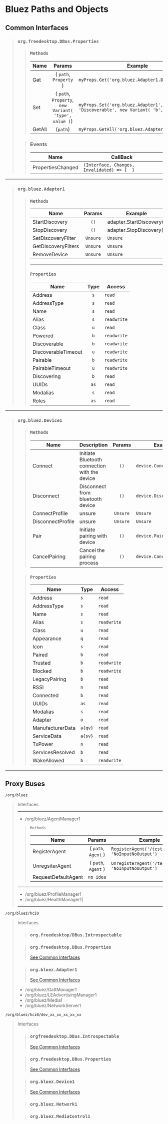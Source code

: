 # Bluez Paths and Objects
## Common Interfaces
> ### `org.freedesktop.DBus.Properties`
>> ### `Methods`
>>
>>  | Name                | Params | Example |
>>  | ------------------- |:-------:| --- |
>>  | Get       | ( `path`, `Property` ) | `myProps.Get('org.bluez.Adapter1.Discoverable')` | 
>>  | Set     | ( `path`, `Property`, `new Variant( 'type', value )`) | `myProps.Set('org.bluez.Adapter1', 'Discoverable', new Variant( 'b', true ) )` |
>>  | GetAll | (`path`) | `myProps.GetAll('org.bluez.Adapter1')` |
>
>> ### Events
>> | Name | CallBack |
>> | --- | --- |
>> | PropertiesChanged | `(Interface, Changes, Invalidated) => {  }` |
__________

> ### `org.bluez.Adapter1`
>> ### `Methods`
>>
>>  | Name                | Params | Example |
>>  | ------------------- |:-------:| --- |
>>  | StartDiscovery      | `()` | adapter.StartDiscovery() | 
>>  | StopDiscovery       | `()` | adapter.StopDiscovery()  |
>>  | SetDiscoveryFilter  | `Unsure` | `Unsure` |
>>  | GetDiscoveryFilters | `Unsure` | `Unsure` |
>>  | RemoveDevice        | `Unsure` | `Unsure` |
>> _______
>> ### `Properties`
>>  | Name                | Type | Access |
>>  | ------------------- |:-------:| --- |
>>  | Address      | `s` | `read` | 
>>  | AddressType       | `s` | `read`  |
>>  | Name  | `s` | `read` |
>>  | Alias | `s` | `readwrite` |
>>  | Class        | `u` | `read` |
>>  | Powered        | `b` | `readwrite` |
>>  | Discoverable        | `b` | `readwrite` |
>>  | DiscoverableTimeout        | `u` | `readwrite` |
>>  | Pairable        | `b` | `readwrite` |
>>  | PairableTimeout        | `u` | `readwrite` |
>>  | Discovering        | `b` | `read` |
>>  | UUIDs        | `as` | `read` |
>>  | Modalias        | `s` | `read` |
>>  | Roles        | `as` | `read` |
_____________________
> ### `org.bluez.Device1`
>> ### `Methods`
>>
>>  | Name                | Description | Params | Example |
>>  | ------------------- | --- |:-------:| --- |
>>  | Connect             |  Initiate Bluetooth connection with the device  |`()` | `device.Connect` | 
>>  | Disconnect          |  Disconnect from bluetooth device  |`()` | `device.Disconnect()`  |
>>  | ConnectProfile      |  unsure  |`Unsure` | `Unsure` |
>>  | DisconnectProfile   |  unsure  |`Unsure` | `Unsure` |
>>  | Pair                |  Initiate pairing with device  |`()` | `device.Pair()` |
>>  | CancelPairing       |  Cancel the pairing process  |`()` | `device.CancelPairing()` |
>
>> ### `Properties`
>>  | Name              | Type | Access |
>>  | ----------------- | ---- | --- |
>>  | Address           | `s`     | `read` | 
>>  | AddressType       | `s`     | `read`  |
>>  | Name              | `s`     | `read` |
>>  | Alias             | `s`     | `readwrite` |
>>  | Class             | `u`     | `read` |
>>  | Appearance        | `q`     | `read`  |
>>  | Icon              | `s`     | `read`  |
>>  | Paired            | `b`     | `read`  |
>>  | Trusted           | `b`     | `readwrite`  |
>>  | Blocked           | `b`     | `readwrite`  |
>>  | LegacyPairing     | `b`     | `read`  |
>>  | RSSI              | `n`     | `read`  |
>>  | Connected         | `b`     | `read`  |
>>  | UUIDs             | `as`    | `read`  |
>>  | Modalias          | `s`     | `read`  |
>>  | Adapter           | `o`     | `read`  |
>>  | ManufacturerData  | `a{qv}` | `read`  |
>>  | ServiceData       | `a{sv}` | `read`  |
>>  | TxPower           | `n`     | `read`  |
>>  | ServicesResolved  | `b`     | `read`  |
>>  | WakeAllowed       | `b`     | `readwrite`  |
__________________

## Proxy Buses
`/org/bluez`
> Interfaces
> __________________
> - /org/bluez/AgentManager1
>> `Methods`
>>
>>  | Name                | Params | Example |
>>  | ------------------- |:-------:| --- |
>>  | RegisterAgent       | ( `path`, `Agent` ) | `RegisterAgent('/test/agent', 'NoInputNoOutput')` | 
>>  | UnregsiterAgent     | ( `path`, `Agent` ) | `UnregisterAgent('/test/agent', 'NoInputNoOutput')` |
>>  | RequestDefaultAgent | `no idea` | 
> _______________
> - /org/bluez/ProfileManager1
> - /org/bluez/HealthManager1|
> ________________

`/org/bluez/hci0`
> Interfaces
>> ### `org.freedesktop/DBus.Introspectable`
>
>> ### `org.freedesktop.DBus.Properties`
>> [See Common Interfaces](#common-interfaces)
>
>> ### `org.bluez.Adapter1`
>> [See Common Interfaces](#org.bluez.Adapter1)
> - /org/bluez/GattManager1
> - /org/bluez/LEAdvertisingManager1
> - /org/bluez/Media1
> - /org/bluez/NetworkServer1

`/org/bluez/hci0/dev_xx_xx_xx_xx_xx`
> Interfaces
>> ### `orgfreedesktop.DBus.Introspectable`
>> [See Common Interfaces](#common-interfaces)
>
>> ### `org.freedesktop.DBus.Properties`
>> [See Common Interfaces](#common-interfaces)
>
>> ### `org.bluez.Device1`
>> [See Common Interfaces](#common-interfaces)
>
>> ### `org.bluez.Network1`
>
>> ### `org.bluez.MediaControl1`
